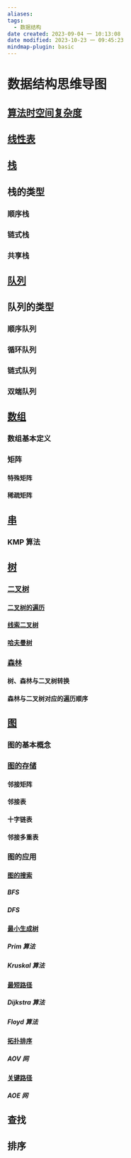 ```yaml
---
aliases:
tags:
  - 数据结构
date created: 2023-09-04 一 10:13:08
date modified: 2023-10-23 一 09:45:23
mindmap-plugin: basic
---
```


# 数据结构思维导图

## [算法时空间复杂度](1_算法时空间复杂度.md)

## [线性表](2_线性表.md)

## [栈](3_栈.md)

## 栈的类型

### 顺序栈

### 链式栈

### 共享栈

## [队列](4_队列.md)

## 队列的类型

### 顺序队列

### 循环队列

### 链式队列

### 双端队列

## [数组](5_数组.md)

### 数组基本定义

### 矩阵

#### 特殊矩阵

#### 稀疏矩阵

## [串](6_串.md)

### KMP 算法

## [树](7_树.md)

### [二叉树](7.1_二叉树.md)

#### [二叉树的遍历](7.1.1_二叉树的遍历.md)

#### [线索二叉树](7.1.2_线索二叉树.md)

#### [哈夫曼树](7.1.3_哈夫曼树.md)

### [森林](7.2_森林.md)

#### 树、森林与二叉树转换

#### 森林与二叉树对应的遍历顺序

## [图](8_图.md)

### 图的基本概念

### [图的存储](8.1_图的存储.md)

#### 邻接矩阵

#### 邻接表

#### 十字链表

#### 邻接多重表

### 图的应用

#### [图的搜索](8.2.1_图的搜索.md)

##### BFS

##### DFS

#### [最小生成树](8.2.2_最小生成树.md)

##### Prim 算法

##### Kruskal 算法

#### [最短路径](8.2.3_最短路径.md)

##### Dijkstra 算法

##### Floyd 算法

#### [拓扑排序](8.2.5_拓扑排序.md)

##### AOV 网

#### [关键路径](8.2.4_关键路径.md)

##### AOE 网

## 查找

## 排序
